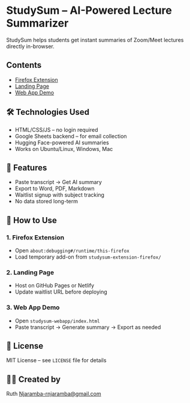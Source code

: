 # StudySum – AI-Powered Lecture Summarizer

StudySum helps students get instant summaries of Zoom/Meet lectures directly in-browser.

## Contents

- [Firefox Extension](#firefox-extension)
- [Landing Page](#landing-page)
- [Web App Demo](#web-app-demo)

## 🛠️ Technologies Used

- HTML/CSS/JS – no login required
- Google Sheets backend – for email collection
- Hugging Face-powered AI summaries
- Works on Ubuntu/Linux, Windows, Mac

## 🧩 Features

- Paste transcript → Get AI summary
- Export to Word, PDF, Markdown
- Waitlist signup with subject tracking
- No data stored long-term

## 🚀 How to Use

### 1. Firefox Extension
- Open `about:debugging#/runtime/this-firefox`
- Load temporary add-on from `studysum-extension-firefox/`

### 2. Landing Page
- Host on GitHub Pages or Netlify
- Update waitlist URL before deploying

### 3. Web App Demo
- Open `studysum-webapp/index.html`
- Paste transcript → Generate summary → Export as needed

## 📄 License

MIT License – see `LICENSE` file for details

## 👨‍💻 Created by
Ruth Njaramba-rnjaramba@gmail.com

